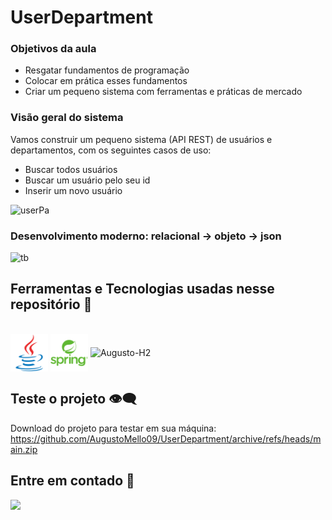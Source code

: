 # UserDepartment

### Objetivos da aula
- Resgatar fundamentos de programação
- Colocar em prática esses fundamentos
- Criar um pequeno sistema com ferramentas e práticas de mercado


### Visão geral do sistema

Vamos construir um pequeno sistema (API REST) de usuários e departamentos, com os seguintes casos de uso:

- Buscar todos usuários
- Buscar um usuário pelo seu id
- Inserir um novo usuário

![userPa](https://user-images.githubusercontent.com/101072311/202868630-cc515861-3c7d-400b-b10d-15d2aeadaf58.png)

### Desenvolvimento moderno: relacional -> objeto -> json

![tb](https://user-images.githubusercontent.com/101072311/202868670-4a1cdacc-7b38-4c6b-836f-b4d18cf34013.png)

## Ferramentas e Tecnologias usadas nesse repositório 🧱
<div style="display: inline_block"><br>

<img align="center" alt="Augusto-Java" height="60" width="60" src=https://github.com/devicons/devicon/blob/master/icons/java/java-original.svg >
<img align="center" alt="Augusto-SpringBoot" height="60" width="60" src="https://raw.githubusercontent.com/devicons/devicon/1119b9f84c0290e0f0b38982099a2bd027a48bf1/icons/spring/spring-original-wordmark.svg">
<img align="center" alt="Augusto-H2" height="50" width="50" src="https://user-images.githubusercontent.com/101072311/200666111-2e4878bb-7d5c-4103-a159-fd00d0855a5d.png">

</div>    

## Teste o projeto 👁‍🗨

Download do projeto para testar em sua máquina: https://github.com/AugustoMello09/UserDepartment/archive/refs/heads/main.zip

## Entre em contado 👋

<div>

  <a href="https://www.linkedin.com/in/jos%C3%A9-augusto-794a94234/" target="_blank"><img src="https://img.shields.io/badge/-LinkedIn-%230077B5?style=for-the-badge&logo=linkedin&logoColor=white" target="_blank"></a>   

  </div>
